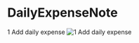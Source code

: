 # DailyExpenseNote

1 Add daily expense ![1 Add daily expense](https://user-images.githubusercontent.com/49109736/55470402-56b71e00-5629-11e9-8cac-694c4074d92d.JPG)
